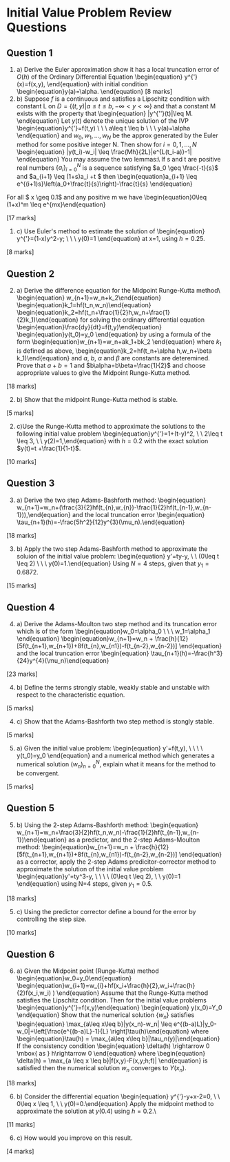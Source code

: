 <!-- #region -->


# Initial Value Problem Review Questions
## Question 1
1. a) Derive the Euler approximation show it has a local truncation error of $O(h)$ of the Ordinary Differential Equation
\begin{equation} y^{'}(x)=f(x,y), \end{equation}
with initial condition
\begin{equation}y(a)=\alpha. \end{equation}
[8 marks]
1. b) Suppose $f$ is a continuous and satisfies a Lipschitz condition with constant
L on $D=\{(t,y)|a\leq t \leq b, -\infty < y < \infty \}$ and that a constant M
exists with the property that 
\begin{equation} |y^{''}(t)|\leq M. \end{equation}
Let $y(t)$ denote the unique solution of the IVP
\begin{equation}y^{'}=f(t,y) \ \ \ a\leq t \leq b \ \ \ y(a)=\alpha \end{equation}
and $w_0,w_1,...,w_N$ be the approx generated by the Euler method for some
positive integer N.  Then show for $i=0,1,...,N$
\begin{equation} |y(t_i)-w_i| \leq \frac{Mh}{2L}|e^{L(t_i-a)}-1| \end{equation}
You may assume the two lemmas:\\
If s and t are positive real numbers $\{a_i\}_{i=0}^{N}$ is a sequence satisfying $a_0 \geq \frac{-t}{s}$ and $a_{i+1} \leq (1+s)a_i +t $
then
\begin{equation}a_{i+1} \leq e^{(i+1)s}\left(a_0+\frac{t}{s}\right)-\frac{t}{s} \end{equation}

For all $ x \geq 0.1$ and any positive m we have 
\begin{equation}0\leq (1+x)^m \leq e^{mx}\end{equation}

[17 marks]
1. c) Use Euler's method to estimate the solution of
\begin{equation} y^{'}=(1-x)y^2-y; \ \ \ y(0)=1 \end{equation}
at x=1, using $h=0.25$.


[8 marks]

## Question 2

2. a) Derive the difference equation for the Midpoint Runge-Kutta method\\
\begin{equation} w_{n+1}=w_n+k_2\end{equation}
\begin{equation}k_1=hf(t_n,w_n)\end{equation}
\begin{equation}k_2=hf(t_n+\frac{1}{2}h,w_n+\frac{1}{2}k_1)\end{equation}
for solving the ordinary differential equation
\begin{equation}\frac{dy}{dt}=f(t,y)\end{equation}
\begin{equation}y(t_0)=y_0 \end{equation}
by using a formula of the form
\begin{equation}w_{n+1}=w_n+ak_1+bk_2 \end{equation}
where $k_1$ is defined as above,
\begin{equation}k_2=hf(t_n+\alpha h,w_n+\beta k_1)\end{equation}
and $a$, $b$, $\alpha$ and $\beta$ are constants are deteremined. Prove that $a+b=1$ and $b\alpha=b\beta=\frac{1}{2}$ and choose appropriate values to give the Midpoint Runge-Kutta method.


[18 marks]


2. b)
Show that the midpoint Runge-Kutta method is stable.


[5 marks]

2. c)Use the Runge-Kutta method to approximate the solutions to the following initial
value problem
\begin{equation}y^{'}=1+(t-y)^2, \ \ 2\leq t \leq 3, \ \ y(2)=1,\end{equation}
with $h=0.2$ with the exact solution $y(t)=t +\frac{1}{1-t}$.

[10 marks]

## Question 3

3. a) Derive the two step Adams-Bashforth method:
\begin{equation} w_{n+1}=w_n+(\frac{3}{2}hf(t_{n},w_{n})-\frac{1}{2}hf(t_{n-1},w_{n-1})),\end{equation}
and the local truncation error
\begin{equation} \tau_{n+1}(h)=-\frac{5h^2}{12}y^{3}(\mu_n).\end{equation}

[18 marks]

3. b) Apply the two step Adams-Bashforth method to approximate the soluion of the initial value problem:
\begin{equation} y'=ty-y, \ \ (0\leq t \leq 2) \ \ \ y(0)=1.\end{equation}
Using $N=4$ steps, given that $y_1=0.6872$.

[15 marks]

## Question 4

4. a) 
Derive the Adams-Moulton two step method and its truncation error which is of the form
\begin{equation}w_0=\alpha_0 \ \ \ w_1=\alpha_1 \end{equation}
\begin{equation}w_{n+1}=w_n + \frac{h}{12}[5f(t_{n+1},w_{n+1})+8f(t_{n},w_{n1})-f(t_{n-2},w_{n-2})] \end{equation}
and the local truncation error
\begin{equation} \tau_{n+1}(h)=-\frac{h^3}{24}y^{4}(\mu_n)\end{equation}

[23 marks]


4. b) Define the terms strongly stable, weakly stable and unstable with respect to the characteristic equation.

[5 marks]

4. c) Show that the Adams-Bashforth two step method is  stongly stable.

[5 marks]

5. a) Given the initial value problem: 
\begin{equation} y'=f(t,y), \ \ \ \  y(t_0)=y_0 \end{equation}
and a numerical method which generates a numerical solution $(w_n)_{n=0}^{N}$, explain what it means for the method to be convergent.

[5 marks]

## Question 5

5. b) Using the 2-step Adams-Bashforth method:
\begin{equation} w_{n+1}=w_n+\frac{3}{2}hf(t_n,w_n)-\frac{1}{2}hf(t_{n-1},w_{n-1})\end{equation}
as a predictor, and the 2-step Adams-Moulton method: 
\begin{equation}w_{n+1}=w_n + \frac{h}{12}[5f(t_{n+1},w_{n+1})+8f(t_{n},w_{n1})-f(t_{n-2},w_{n-2})] \end{equation}
as a corrector, apply the 2-step Adams predicitor-corrector method to approximate the solution of the initial value problem
\begin{equation}y'=ty^3-y, \ \ \ \  (0\leq t \leq 2), \ \ y(0)=1 \end{equation}
using N=4 steps, given $y_1=0.5$.

[18 marks]

5. c) Using the predictor corrector define a bound for the error by controlling the step size.

[10 marks]

## Question 6

6. a) Given the  Midpoint point (Runge-Kutta) method
\begin{equation}w_0=y_0\end{equation}
\begin{equation}w_{i+1}=w_{i}+hf(x_i+\frac{h}{2},w_i+\frac{h}{2}f(x_i,w_i) ) \end{equation}
Assume that the Runge-Kutta method satisfies the Lipschitz condition. Then
for the initial value problems
\begin{equation}y^{'}=f(x,y)\end{equation}
\begin{equation} y(x_0)=Y_0 \end{equation}
Show that the numerical solution $\{ w_n\}$ satisfies
\begin{equation} \max_{a\leq x\leq b}|y(x_n)-w_n| \leq e^{(b-a)L}|y_0-w_0|+\left[\frac{e^{(b-a)L}-1}{L} \right]\tau(h)\end{equation}
where
\begin{equation}\tau(h) = \max_{a\leq x\leq b}|\tau_n(y)|\end{equation}
If the consistency condition 
\begin{equation} \delta(h) \rightarrow 0 \mbox{ as  } h\rightarrow 0 \end{equation}
where
\begin{equation} \delta(h) = \max_{a \leq x \leq b}|f(x,y)-F(x,y;h;f)| \end{equation}
is satisfied then the numerical solution $w_n$ converges to $Y(x_n)$.

[18 marks]

6. b) Consider the differential equation
\begin{equation} y^{'}-y+x-2=0, \ \ 0\leq x \leq 1, \ \ y(0)=0.\end{equation}
Apply the midpoint method to approximate the solution at $y(0.4)$ using $h=0.2.$\\

[11 marks]

6. c) How would you improve on this result.

[4 marks]


<!-- #endregion -->

```python

```
